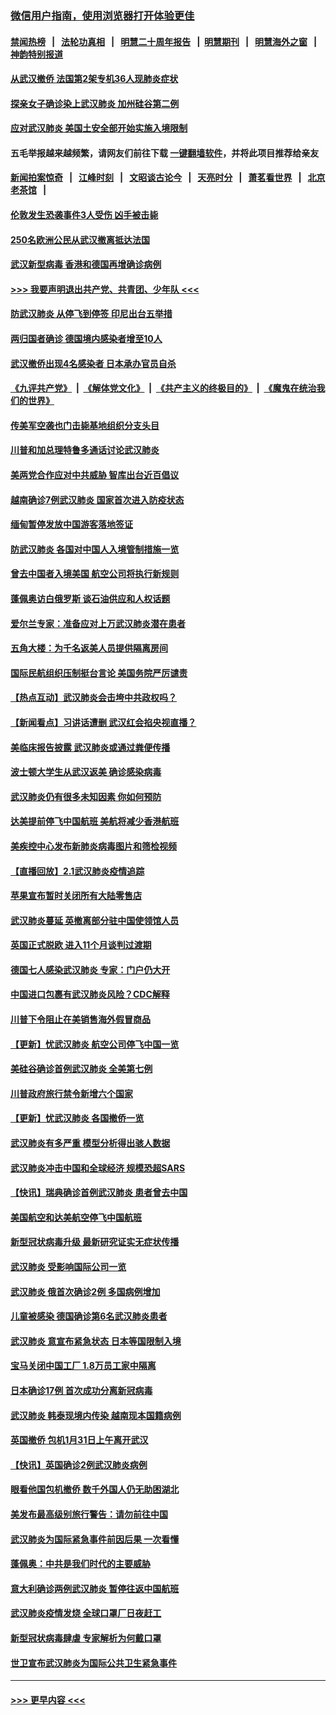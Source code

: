 ### [微信用户指南，使用浏览器打开体验更佳](https://github.com/gfw-breaker/banned-news1/blob/master/indexes/wechat-guide.md?t=0)
#### [禁闻热榜](热点新闻.md?t=0)  &nbsp;&nbsp;|&nbsp;&nbsp; [法轮功真相](https://github.com/gfw-breaker/truth/blob/master/README.md?t=0) &nbsp;&nbsp;|&nbsp;&nbsp; [明慧二十周年报告](https://github.com/gfw-breaker/mh-reports/blob/master/README.md?t=0) &nbsp;&nbsp;|&nbsp;&nbsp;[明慧期刊](https://github.com/gfw-breaker/mh-qikan) &nbsp;&nbsp;|&nbsp;&nbsp; [明慧海外之窗](https://github.com/gfw-breaker/mh-news/blob/master/README.md?t=0) &nbsp;&nbsp;|&nbsp;&nbsp; [神韵特别报道](https://github.com/gfw-breaker/mh-news/blob/master/shenyun.md?t=0)
#### [从武汉撤侨 法国第2架专机36人现肺炎症状](../pages/nsc418/n11841382.md?t=02032022) 
#### [探亲女子确诊染上武汉肺炎 加州硅谷第二例](../pages/nsc418/n11839784.md?t=02032022) 
#### [应对武汉肺炎 美国土安全部开始实施入境限制](../pages/nsc418/n11839729.md?t=02032022) 
#### 五毛举报越来越频繁，请网友们前往下载 [一键翻墙软件](https://github.com/gfw-breaker/ssr-accounts)，并将此项目推荐给亲友
#### [新闻拍案惊奇](https://github.com/gfw-breaker/banned-news1/blob/master/pages/link4.md) &nbsp;&nbsp;|&nbsp;&nbsp; [江峰时刻](https://github.com/gfw-breaker/banned-news1/blob/master/pages/link4.md) &nbsp;&nbsp;|&nbsp;&nbsp; [文昭谈古论今](https://github.com/gfw-breaker/banned-news1/blob/master/pages/link4.md) &nbsp;&nbsp;|&nbsp;&nbsp; [天亮时分](https://github.com/gfw-breaker/banned-news1/blob/master/pages/link4.md) &nbsp;&nbsp;|&nbsp;&nbsp; [萧茗看世界](https://github.com/gfw-breaker/banned-news1/blob/master/pages/link4.md) &nbsp;&nbsp;|&nbsp;&nbsp; [北京老茶馆](https://github.com/gfw-breaker/banned-news1/blob/master/pages/link4.md) &nbsp;&nbsp;|&nbsp;&nbsp; 
#### [伦敦发生恐袭事件3人受伤 凶手被击毙](../pages/nsc418/n11839442.md?t=02032022) 
#### [250名欧洲公民从武汉撤离抵达法国](../pages/nsc418/n11839438.md?t=02032022) 
#### [武汉新型病毒 香港和德国再增确诊病例](../pages/nsc418/n11839381.md?t=02032022) 
#### [>>> 我要声明退出共产党、共青团、少年队 <<<](https://github.com/begood0513/goodnews/blob/master/quit/letter.md) 
#### [防武汉肺炎 从停飞到停签 印尼出台五举措](../pages/nsc418/n11839282.md?t=02032022) 
#### [两归国者确诊 德国境内感染者增至10人](../pages/nsc418/n11839164.md?t=02032022) 
#### [武汉撤侨出现4名感染者 日本承办官员自杀](../pages/nsc418/n11839044.md?t=02032022) 
#### [《九评共产党》](https://github.com/begood0513/9ping.md/blob/master/README.md) &nbsp;|&nbsp; [《解体党文化》](../../../../jtdwh.md/blob/master/README.md)  &nbsp;|&nbsp; [《共产主义的终极目的》](../../../../gczydzjmd.md/blob/master/README.md) &nbsp;|&nbsp; [《魔鬼在统治我们的世界》](../../../../mgztzwmdsj.md/blob/master/README.md) 
#### [传美军空袭也门击毙基地组织分支头目](../pages/nsc418/n11839210.md?t=02032022) 
#### [川普和加总理特鲁多通话讨论武汉肺炎](../pages/nsc418/n11839128.md?t=02032022) 
#### [美两党合作应对中共威胁 智库出台近百倡议](../pages/nsc418/n11838437.md?t=02032022) 
#### [越南确诊7例武汉肺炎 国家首次进入防疫状态](../pages/nsc418/n11838860.md?t=02032022) 
#### [缅甸暂停发放中国游客落地签证](../pages/nsc418/n11838730.md?t=02032022) 
#### [防武汉肺炎 各国对中国人入境管制措施一览](../pages/nsc418/n11838726.md?t=02032022) 
#### [曾去中国者入境美国 航空公司将执行新规则](../pages/nsc418/n11838375.md?t=02032022) 
#### [蓬佩奥访白俄罗斯 谈石油供应和人权话题](../pages/nsc418/n11838242.md?t=02032022) 
#### [爱尔兰专家：准备应对上万武汉肺炎潜在患者](../pages/nsc418/n11837978.md?t=02032022) 
#### [五角大楼：为千名返美人员提供隔离房间](../pages/nsc418/n11837831.md?t=02032022) 
#### [国际民航组织压制挺台言论 美国务院严厉谴责](../pages/nsc418/n11837791.md?t=02032022) 
#### [【热点互动】武汉肺炎会击垮中共政权吗？](../pages/nsc418/n11837779.md?t=02032022) 
#### [【新闻看点】习讲话遭删 武汉红会掐央视直播？](../pages/nsc418/n11837573.md?t=02032022) 
#### [美临床报告披露 武汉肺炎或通过粪便传播](../pages/nsc418/n11837626.md?t=02032022) 
#### [波士顿大学生从武汉返美 确诊感染病毒](../pages/nsc418/n11837580.md?t=02032022) 
#### [武汉肺炎仍有很多未知因素 你如何预防](../pages/nsc418/n11837666.md?t=02032022) 
#### [达美提前停飞中国航班 美航将减少香港航班](../pages/nsc418/n11837649.md?t=02032022) 
#### [美疾控中心发布新肺炎病毒图片和筛检视频](../pages/nsc418/n11837491.md?t=02032022) 
#### [【直播回放】2.1武汉肺炎疫情追踪](../pages/nsc418/n11837232.md?t=02032022) 
#### [苹果宣布暂时关闭所有大陆零售店](../pages/nsc418/n11837097.md?t=02032022) 
#### [武汉肺炎蔓延 英撤离部分驻中国使领馆人员](../pages/nsc418/n11837061.md?t=02032022) 
#### [英国正式脱欧 进入11个月谈判过渡期](../pages/nsc418/n11836911.md?t=02032022) 
#### [德国七人感染武汉肺炎 专家：门户仍大开](../pages/nsc418/n11836344.md?t=02032022) 
#### [中国进口包裹有武汉肺炎风险？CDC解释](../pages/nsc418/n11836321.md?t=02032022) 
#### [川普下令阻止在美销售海外假冒商品](../pages/nsc418/n11836261.md?t=02032022) 
#### [【更新】忧武汉肺炎 航空公司停飞中国一览](../pages/nsc418/n11835931.md?t=02032022) 
#### [美硅谷确诊首例武汉肺炎 全美第七例](../pages/nsc418/n11836093.md?t=02032022) 
#### [川普政府旅行禁令新增六个国家](../pages/nsc418/n11836083.md?t=02032022) 
#### [【更新】忧武汉肺炎 各国撤侨一览](../pages/nsc418/n11835673.md?t=02032022) 
#### [武汉肺炎有多严重 模型分析得出骇人数据](../pages/nsc418/n11835829.md?t=02032022) 
#### [武汉肺炎冲击中国和全球经济 规模恐超SARS](../pages/nsc418/n11835652.md?t=02032022) 
#### [【快讯】瑞典确诊首例武汉肺炎 患者曾去中国](../pages/nsc418/n11835675.md?t=02032022) 
#### [美国航空和达美航空停飞中国航班](../pages/nsc418/n11835567.md?t=02032022) 
#### [新型冠状病毒升级 最新研究证实无症状传播](../pages/nsc418/n11835589.md?t=02032022) 
#### [武汉肺炎 受影响国际公司一览](../pages/nsc418/n11835538.md?t=02032022) 
#### [武汉肺炎 俄首次确诊2例 多国病例增加](../pages/nsc418/n11835295.md?t=02032022) 
#### [儿童被感染 德国确诊第6名武汉肺炎患者](../pages/nsc418/n11835338.md?t=02032022) 
#### [武汉肺炎 意宣布紧急状态 日本等国限制入境](../pages/nsc418/n11835062.md?t=02032022) 
#### [宝马关闭中国工厂 1.8万员工家中隔离](../pages/nsc418/n11835128.md?t=02032022) 
#### [日本确诊17例 首次成功分离新冠病毒](../pages/nsc418/n11834975.md?t=02032022) 
#### [武汉肺炎 韩泰现境内传染 越南现本国籍病例](../pages/nsc418/n11834857.md?t=02032022) 
#### [英国撤侨 包机1月31日上午离开武汉](../pages/nsc418/n11834808.md?t=02032022) 
#### [【快讯】英国确诊2例武汉肺炎病例](../pages/nsc418/n11834824.md?t=02032022) 
#### [眼看他国包机撤侨 数千外国人仍无助困湖北](../pages/nsc418/n11834010.md?t=02032022) 
#### [美发布最高级别旅行警告：请勿前往中国](../pages/nsc418/n11834038.md?t=02032022) 
#### [武汉肺炎为国际紧急事件前因后果 一次看懂](../pages/nsc418/n11833893.md?t=02032022) 
#### [蓬佩奥：中共是我们时代的主要威胁](../pages/nsc418/n11833434.md?t=02032022) 
#### [意大利确诊两例武汉肺炎 暂停往返中国航班](../pages/nsc418/n11833483.md?t=02032022) 
#### [武汉肺炎疫情发烧 全球口罩厂日夜赶工](../pages/nsc418/n11833528.md?t=02032022) 
#### [新型冠状病毒肆虐 专家解析为何戴口罩](../pages/nsc418/n11833332.md?t=02032022) 
#### [世卫宣布武汉肺炎为国际公共卫生紧急事件](../pages/nsc418/n11833455.md?t=02032022) 

----
#### [ >>> 更早内容 <<< ](../indexes/nsc418-earlier.md)
